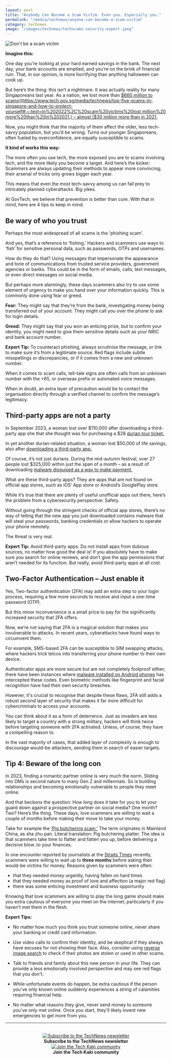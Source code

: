 ```yaml
---
layout: post
title: "Anybody Can Become a Scam Victim. Even you. Especially you."
permalink: "/media/technews/anyone-can-become-a-scam-victim"
category: technews
image: "/images/technews/techscams-security-expert.jpeg"
---
```


![Don't be a scam victim](/images/technews/techscams-security-expert.jpeg)


**Imagine this:** 

One day you’re looking at your hard earned savings in the bank. The next day, your bank accounts are emptied, and you’re on the brink of financial ruin. That, in our opinion, is more horrifying than anything halloween can cook up. 

But here’s the thing: this isn’t a nightmare. It was actually reality for many Singaporeans last year. As a nation, we lost more than [$660 million to scams](https://www.tech.gov.sg/media/technews/top-five-scams-in-singapore-and-how-to-protect-yourself#:~:text=In%202022%2C%20scam%20victims%20lost,million%20more%20than%20in%202021.) – almost [$30 million more than in 2021.](https://www.straitstimes.com/singapore/scam-victims-in-s-pore-lost-6607-million-in-2022-almost-13-billion-in-past-two-years) 

Now, you might think that the majority of them affect the older, less tech-savvy population, but you’d be wrong. Turns out younger Singaporeans, often fueled by overconfidence, are equally susceptible to scams. 

**It kind of works this way:** 

The more often you use tech, the more exposed you are to scams involving tech, and the more likely you become a target. And here’s the kicker: Scammers are always updating their methods to appear more convincing; their arsenal of tricks only grows bigger each year. 

This means that even the most tech-savvy among us can fall prey to intricately planned cyberattacks. Big yikes. 

At GovTech, we believe that prevention is better than cure. With that in mind, here are 4 tips to keep in mind.  

## Be wary of who you trust
Perhaps the most widespread of all scams is the 'phishing scam'. 

And yes, that’s a reference to ‘fishing.’ Hackers and scammers use ways to ‘fish’ for sensitive personal data, such as passwords, OTPs and usernames. 

How do they do that? Using messages that impersonate the appearance and tone of communications from trusted service providers, government agencies or banks. This could be in the form of emails, calls, text messages, or even direct messages on social media. 


But perhaps more alarmingly, these days scammers also try to use some element of urgency to make you hand over your information quickly. This is commonly done using fear or greed.

**Fear:** They might say that they’re from the bank, investigating money being transferred out of your account. They might call you over the phone to ask for login details.


**Greed:** They might say that you won an enticing prize, but to confirm your identity, you might need to give them sensitive details such as your NRIC and bank account number.  

**Expert Tip:** 
To counteract phishing, always scrutinise the message, or link to make sure it’s from a legitimate source. Red flags include subtle misspellings or discrepancies, or if it comes from a new and unknown number. 

When it comes to scam calls, tell-tale signs are often calls from an unknown number with the +65, or overseas prefix or automated voice messages.  

When in doubt, an extra layer of precaution would be to contact the organisation directly through a verified channel to confirm the message’s legitimacy.



## Third-party apps are not a party 
In September 2023, a woman lost over $110,000 after downloading a third-party app she that she thought was for purchasing a $28 [durian tour ticket.](https://www.straitstimes.com/singapore/woman-loses-over-110000-after-downloading-third-party-app-to-buy-durian-tour-ticket) 

In yet another durian-related situation, a woman lost $50,000 of life savings, also after [downloading a third-party app.](https://www.asiaone.com/singapore/thorny-situation-woman-buys-durians-online-loses-50k-life-savings-after-downloading-third) 

Of course, it’s not just durians. During the mid-autumn festival, over 27 people lost $325,000 within just the span of a month – as a result of downloading [malware disguised as a way to make payment.](https://www.straitstimes.com/singapore/online-mooncake-scam-27-people-lose-325000-in-a-month) 

What are these third-party apps? They are apps that are not found on official app stores, such as iOS’ App store or Android’s GooglePlay store. 

While it’s true that there are plenty of useful unofficial apps out there, here’s the problem from a cybersecurity perspective: Safety.

Without going through the stringent checks of official app stores, there’s no way of telling that the new app you just downloaded contains malware that will steal your passwords, banking credentials or allow hackers to operate your phone remotely. 

The threat is very real. 

**Expert Tip:** 
Avoid third-party apps. Do not install apps from dubious sources, no matter how good the deal is! If you absolutely have to make sure you search for online reviews, and don’t give the app permissions that aren’t needed for its function. But really, avoid third-party apps at all cost. 

## Two-Factor Authentication – Just enable it 
Yes, Two-factor authentication (2FA) may add an extra step to your login process, requiring a few more seconds to receive and input a one-time password (OTP).  

But this minor inconvenience is a small price to pay for the significantly increased security that 2FA offers.

Now, we’re not saying that 2FA is a magical solution that makes you invulnerable to attacks. In recent years, cyberattacks have found ways to circumvent them. 

For example, SMS-based 2FA can be susceptible to SIM swapping attacks, where hackers trick telcos into transferring your phone number to their own device. 

Authenticator apps are more secure but are not completely foolproof either; there have been instances where [malware installed on Android phones](https://www.zdnet.com/article/android-malware-can-steal-google-authenticator-2fa-codes/) has intercepted these codes. Even biometric methods like fingerprint and facial recognition have had their own security breaches.

However, it's crucial to recognise that despite these flaws, 2FA still adds a robust second layer of security that makes it far more difficult for cybercriminals to access your accounts. 

You can think about it as a form of deterrence. Just as invaders are less likely to target a country with a strong military, hackers will think twice before targeting someone with 2FA activated. Unless, of course, they have a compelling reason to. 

In the vast majority of cases, that added layer of complexity is enough to discourage would-be attackers, sending them in search of easier targets.

## Tip 4: Beware of the long con
In 2023, finding a romantic partner online is very much the norm. Sliding into DMs is second nature to many Gen Z and millennials. So is building relationships and becoming emotionally vulnerable to people they meet online. 

And that beckons the question: How long does it take for you to let your guard down against a prospective partner on social media? One month? Two? Here’s the thing. These days, love scammers are willing to wait a couple of months before making their move to take your money. 

Take for example the [‘Pig butchering scam.’](https://www.wired.com/story/what-is-pig-butchering-scam/) The term originates in Mainland China, as sha zhu pan. Literal translation: Pig butchering platter. The idea is that scammers take time to flatter and fatten you up, before delivering a decisive blow..to your finances. 

In one encounter reported by journalists at the [Straits Times](https://graphics.straitstimes.com/STI/STIMEDIA/Interactives/2019/09/how-st-uncovered-love-scammers-ruse/) recently, scammers were willing to wait up to **three months** before asking their would-be victims for money. Reasons given by scammers were often:

- that they needed money urgently, having fallen on hard times 
- that they needed money as proof of love and affection (a major red flag)
- there was some enticing investment and business opportunity 

Knowing that love scammers are willing to play the long game should make you extra cautious of everyone you meet on the internet; particularly if you haven’t met them in the flesh. 

**Expert Tips:** 
- No matter how much you think you trust someone online, never share your banking or credit card information. 

- Use video calls to confirm their identity, and be skeptical if they always have excuses for not showing their face. Also, consider using [reverse image search](https://images.google.com/) to check if their photos are stolen or used in other scams.

- Talk to friends and family about this new person in your life. They can provide a less emotionally involved perspective and may see red flags that you don't.

- While unfortunate events do happen, be extra cautious if the person you've only known online suddenly experiences a string of calamities requiring financial help.

- No matter what reasons they give, never send money to someone you've only met online. Once you start, they'll likely invent new emergencies to get more from you.

---
<br>

<div class="row">
  <div class="col" style="text-align: center">
    <a href="https://go.gov.sg/tnblog-to-tnsub" target="_blank">	 	    
      <img src="/images/technews/TN_footer.png" alt="Subscribe to the TechNews newsletter" /></a>
    <figcaption><b>Subscribe to the TechNews newsletter</b></figcaption>
  </div>

  <div class="col" style="text-align: center">
    <a href="https://go.gov.sg/tnblog-to-tkcommunity" target="_blank">		  
      <img src="/images/technews/TK_footer.png" alt="Join the Tech Kaki community" /></a>
    <figcaption><b>Join the Tech Kaki community</b></figcaption>
  </div>
